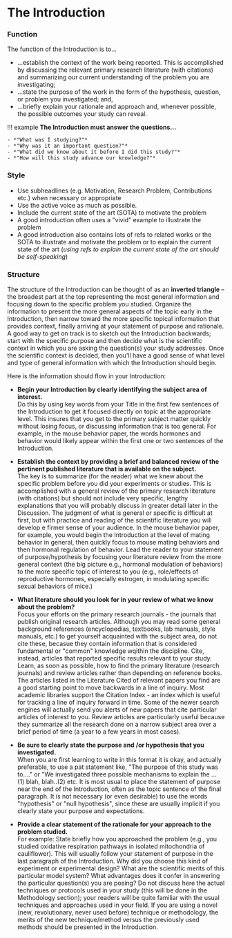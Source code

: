 # The Introduction

### Function

The function of the Introduction is to...

- ...establish the context of the work being reported. This is accomplished by discussing the relevant primary research literature (with citations) and summarizing our current understanding of the problem you are investigating;
- ...state the purpose of the work in the form of the hypothesis, question, or problem you investigated; and,
- ...briefly explain your rationale and approach and, whenever possible, the possible outcomes your study can reveal.


!!! example
    **The Introduction must answer the questions...**

    - *"What was I studying?"*
    - *"Why was it an important question?"*
    - *"What did we know about it before I did this study?"*
    - *"How will this study advance our knowledge?"*


### Style

- Use subheadlines (e.g. Motivation, Research Problem, Contributions etc.) when necessary or appropriate
- Use the active voice as much as possible.
- Include the current state of the art (SOTA) to motivate the problem
- A good introduction often uses a "vivid" example to illustrate the problem
- A good introduction also contains lots of refs to related works or the SOTA to illustrate and motivate the problem or to explain the current state of the art (*using refs to explain the current state of the art should be self-speaking*)




### Structure

The structure of the Introduction can be thought of as an **inverted triangle** – the broadest part at the top representing the most general information and focusing down to the specific problem you studied. Organize the information to present the more general aspects of the topic early in the Introduction, then narrow toward the more specific topical information that provides context, finally arriving at your statement of purpose and rationale. A good way to get on track is to sketch out the Introduction backwards; start with the specific purpose and then decide what is the scientific context in which you are asking the question(s) your study addresses. Once the scientific context is decided, then you'll have a good sense of what level and type of general information with which the Introduction should begin.

Here is the information should flow in your Introduction:

- **Begin your Introduction by clearly identifying the subject area of interest.**  
    Do this by using key words from your Title in the first few sentences of the Introduction to get it focused directly on topic at the appropriate level. This insures that you get to the primary subject matter quickly without losing focus, or discussing information that is too general. For example, in the mouse behavior paper, the words hormones and behavior would likely appear within the first one or two sentences of the Introduction.

- **Establish the context by providing a brief and balanced review of the pertinent published literature that is available on the subject.**  
    The key is to summarize (for the reader) what we knew about the specific problem before you did your experiments or studies. This is accomplished with a general review of the primary research literature (with citations) but should not include very specific, lengthy explanations that you will probably discuss in greater detail later in the Discussion. The judgment of what is general or specific is difficult at first, but with practice and reading of the scientific literature you will develop e firmer sense of your audience. In the mouse behavior paper, for example, you would begin the Introduction at the level of mating behavior in general, then quickly focus to mouse mating behaviors and then hormonal regulation of behavior. Lead the reader to your statement of purpose/hypothesis by focusing your literature review from the more general context (the big picture e.g., hormonal modulation of behaviors) to the more specific topic of interest to you (e.g., role/effects of reproductive hormones, especially estrogen, in modulating specific sexual behaviors of mice.)

- **What literature should you look for in your review of what we know about the problem?**  
    Focus your efforts on the primary research journals - the journals that publish original research articles. Although you may read some general background references (encyclopedias, textbooks, lab manuals, style manuals, etc.) to get yourself acquainted with the subject area, do not cite these, becasue they contain information that is considered fundamental or "common" knowledge wqithin the discipline. Cite, instead, articles that reported specific results relevant to your study. Learn, as soon as possible, how to find the primary literature (research journals) and review articles rather than depending on reference books. The articles listed in the Literature Cited of relevant papers you find are a good starting point to move backwards in a line of inquiry. Most academic libraries support the Citation Index - an index which is useful for tracking a line of inquiry forward in time. Some of the newer search engines will actually send you alerts of new papers that cite particular articles of interest to you. Review articles are particularly useful because they summarize all the research done on a narrow subject area over a brief period of time (a year to a few years in most cases).

- **Be sure to clearly state the purpose and /or hypothesis that you investigated.**  
    When you are first learning to write in this format it is okay, and actually preferable, to use a pat statement like, "The purpose of this study was to...." or "We investigated three possible mechanisms to explain the ... (1) blah, blah..(2) etc. It is most usual to place the statement of purpose near the end of the Introduction, often as the topic sentence of the final paragraph. It is not necessary (or even desirable) to use the words "hypothesis" or "null hypothesis", since these are usually implicit if you clearly state your purpose and expectations.

- **Provide a clear statement of the rationale for your approach to the problem studied.**  
    For example: State briefly how you approached the problem (e.g., you studied oxidative respiration pathways in isolated mitochondria of cauliflower). This will usually follow your statement of purpose in the last paragraph of the Introduction. Why did you choose this kind of experiment or experimental design? What are the scientific merits of this particular model system? What advantages does it confer in answering the particular question(s) you are posing? Do not discuss here the actual techniques or protocols used in your study (this will be done in the Methodology section); your readers will be quite familiar with the usual techniques and approaches used in your field. If you are using a novel (new, revolutionary, never used before) technique or methodology, the merits of the new technique/method versus the previously used methods should be presented in the Introduction.
